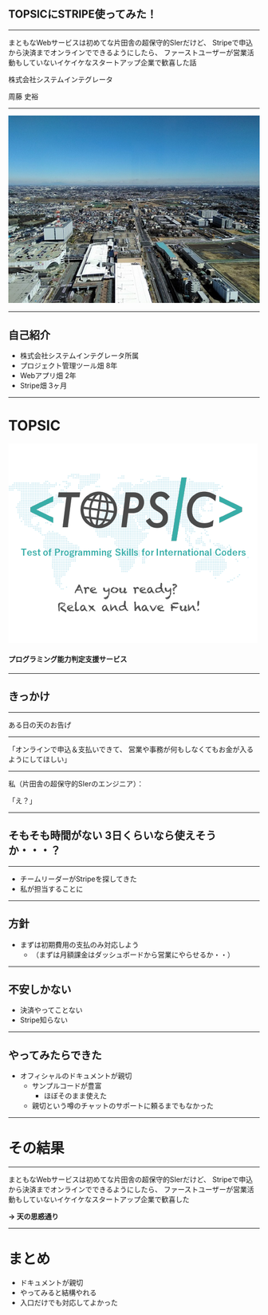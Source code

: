 ## TOPSICにSTRIPE使ってみた！

---

まともなWebサービスは初めてな片田舎の超保守的SIerだけど、
Stripeで申込から決済までオンラインでできるようにしたら、
ファーストユーザーが営業活動もしていないイケイケなスタートアップ企業で歓喜した話



株式会社システムインテグレータ

周藤 史裕

---

![SI](img/si.jpg)

---

## 自己紹介
- 株式会社システムインテグレータ所属
- プロジェクト管理ツール畑 8年
- Webアプリ畑 2年
- Stripe畑 3ヶ月

---

# TOPSIC

![Logo](img/tsimage.png)

#### プログラミング能力判定支援サービス

---

## きっかけ

---

ある日の天のお告げ

---

「オンラインで申込＆支払いできて、
営業や事務が何もしなくてもお金が入るようにしてほしい」

---

私（片田舎の超保守的SIerのエンジニア）：



「え？」

---

## そもそも時間がない 3日くらいなら使えそうか・・・？

---

- チームリーダーがStripeを探してきた
- 私が担当することに

---

## 方針

- まずは初期費用の支払のみ対応しよう
  - （まずは月額課金はダッシュボードから営業にやらせるか・・）

---

## 不安しかない
- 決済やってことない
- Stripe知らない

---

## やってみたらできた

- オフィシャルのドキュメントが親切
  - サンプルコードが豊富
    - ほぼそのまま使えた
  - 親切という噂のチャットのサポートに頼るまでもなかった

---

# その結果

---

まともなWebサービスは初めてな片田舎の超保守的SIerだけど、
Stripeで申込から決済までオンラインでできるようにしたら、
ファーストユーザーが営業活動もしていないイケイケなスタートアップ企業で歓喜した

**→ 天の思惑通り**

---

# まとめ

- ドキュメントが親切
- やってみると結構やれる
- 入口だけでも対応してよかった